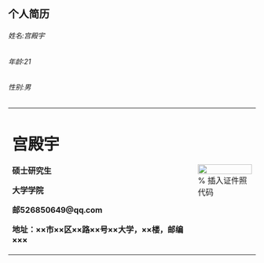 ## 个人简历

###### 姓名:宫殿宇
###### 年龄:21
###### 性别:男

<table border="0">
  <tr>
    <td width="75%">
      <h1>宫殿宇</h1>
      <p><b>硕士研究生</b></p>
      <p><b>大学学院</b></p>
      <p><b>邮526850649@qq.com</b></p>
      <p><b>地址：××市××区××路××号××大学，××楼，邮编×××</b></p>
    </td>
    <td width="25%">
      <img src="/zhengjianzhao.jpg" width="100%">      % 插入证件照代码
    </td>
  </tr>
</table>
